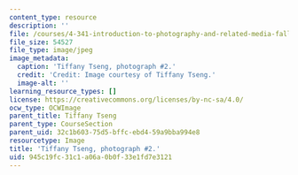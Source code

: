 ```yaml
---
content_type: resource
description: ''
file: /courses/4-341-introduction-to-photography-and-related-media-fall-2007/945c19fc31c1a06a0b0f33e1fd7e3121_tseng2.jpg
file_size: 54527
file_type: image/jpeg
image_metadata:
  caption: 'Tiffany Tseng, photograph #2.'
  credit: 'Credit: Image courtesy of Tiffany Tseng.'
  image-alt: ''
learning_resource_types: []
license: https://creativecommons.org/licenses/by-nc-sa/4.0/
ocw_type: OCWImage
parent_title: Tiffany Tseng
parent_type: CourseSection
parent_uid: 32c1b603-75d5-bffc-ebd4-59a9bba994e8
resourcetype: Image
title: 'Tiffany Tseng, photograph #2.'
uid: 945c19fc-31c1-a06a-0b0f-33e1fd7e3121
---
```

